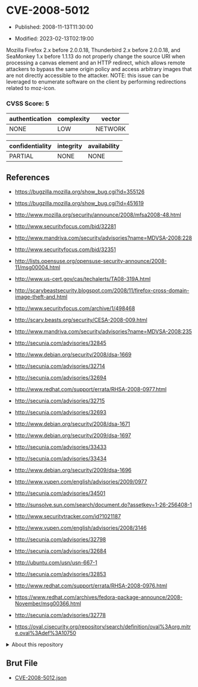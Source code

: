 # CVE-2008-5012

- Published: 2008-11-13T11:30:00

- Modified: 2023-02-13T02:19:00

Mozilla Firefox 2.x before 2.0.0.18, Thunderbird 2.x before 2.0.0.18, and SeaMonkey 1.x before 1.1.13 do not properly change the source URI when processing a canvas element and an HTTP redirect, which allows remote attackers to bypass the same origin policy and access arbitrary images that are not directly accessible to the attacker. NOTE: this issue can be leveraged to enumerate software on the client by performing redirections related to moz-icon.

### CVSS Score: **5**

| authentication | complexity | vector |
| --- | --- | --- |
| NONE | LOW | NETWORK |

| confidentiality | integrity | availability |
| --- | --- | --- |
| PARTIAL | NONE | NONE |

## References

* https://bugzilla.mozilla.org/show_bug.cgi?id=355126

* https://bugzilla.mozilla.org/show_bug.cgi?id=451619

* http://www.mozilla.org/security/announce/2008/mfsa2008-48.html

* http://www.securityfocus.com/bid/32281

* http://www.mandriva.com/security/advisories?name=MDVSA-2008:228

* http://www.securityfocus.com/bid/32351

* http://lists.opensuse.org/opensuse-security-announce/2008-11/msg00004.html

* http://www.us-cert.gov/cas/techalerts/TA08-319A.html

* http://scarybeastsecurity.blogspot.com/2008/11/firefox-cross-domain-image-theft-and.html

* http://www.securityfocus.com/archive/1/498468

* http://scary.beasts.org/security/CESA-2008-009.html

* http://www.mandriva.com/security/advisories?name=MDVSA-2008:235

* http://secunia.com/advisories/32845

* http://www.debian.org/security/2008/dsa-1669

* http://secunia.com/advisories/32714

* http://secunia.com/advisories/32694

* http://www.redhat.com/support/errata/RHSA-2008-0977.html

* http://secunia.com/advisories/32715

* http://secunia.com/advisories/32693

* http://www.debian.org/security/2008/dsa-1671

* http://www.debian.org/security/2009/dsa-1697

* http://secunia.com/advisories/33433

* http://secunia.com/advisories/33434

* http://www.debian.org/security/2009/dsa-1696

* http://www.vupen.com/english/advisories/2009/0977

* http://secunia.com/advisories/34501

* http://sunsolve.sun.com/search/document.do?assetkey=1-26-256408-1

* http://www.securitytracker.com/id?1021187

* http://www.vupen.com/english/advisories/2008/3146

* http://secunia.com/advisories/32798

* http://secunia.com/advisories/32684

* http://ubuntu.com/usn/usn-667-1

* http://secunia.com/advisories/32853

* http://www.redhat.com/support/errata/RHSA-2008-0976.html

* https://www.redhat.com/archives/fedora-package-announce/2008-November/msg00366.html

* http://secunia.com/advisories/32778

* https://oval.cisecurity.org/repository/search/definition/oval%3Aorg.mitre.oval%3Adef%3A10750

<details>
<summary>About this repository</summary> 

  This repository is part of the project [Live Hack CVE](https://github.com/Live-Hack-CVE). Main website can be found [www.live-hack.org](https://www.live-hack.org) 
  
  Made by [Sn0wAlice](https://github.com/Sn0wAlice) for the people that care about security and need to have a feed of the latest CVEs. Hope you enjoy it, don't forget to star the repo and follow me on [Twitter](https://twitter.com/Sn0wAlice) and [Github](https://github.com/Sn0wAlice). And that is my [personnal website](https://www.alice-snow.me/)

  - [Home Page](https://github.com/Live-Hack-CVE)
  - [Framework](https://github.com/Live-Hack-CVE/cve-framework)
  - [CVE database](https://github.com/Live-Hack-CVE/full_database)
  - [Changelog](https://github.com/Live-Hack-CVE/Changelog)
</details>

## Brut File

* [CVE-2008-5012.json](https://raw.githubusercontent.com/Live-Hack-CVE/full_database/main/cves/2008/CVE-2008-5012.json)

